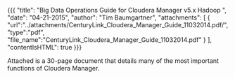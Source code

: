 {{{
  "title": "Big Data Operations Guide for Cloudera Manager v5.x Hadoop ",
  "date": "04-21-2015",
  "author": "Tim Baumgartner",
  "attachments": [
    {
      "url":"../attachments/CenturyLink_Cloudera_Manager_Guide_11032014.pdf/",
      "type":"pdf",
      "file_name":"CenturyLink_Cloudera_Manager_Guide_11032014.pdf"
    }
  ],
  "contentIsHTML": true
}}}

<p>Attached is a 30-page document that details many of the most important functions of Cloudera Manager.</p>
